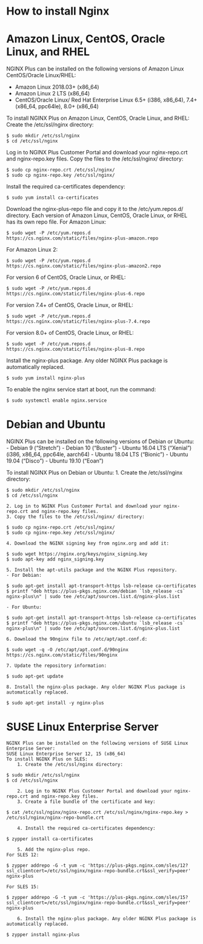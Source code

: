 # How to install Nginx

# Amazon Linux, CentOS, Oracle Linux, and RHEL 
NGINX Plus can be installed on the following versions of Amazon Linux CentOS/Oracle Linux/RHEL:
- Amazon Linux 2018.03+ (x86_64)
- Amazon Linux 2 LTS (x86_64)
- CentOS/Oracle Linux/ Red Hat Enterprise Linux 6.5+ (i386, x86_64), 7.4+ (x86_64, ppc64le), 8.0+ (x86_64)

To install NGINX Plus on Amazon Linux, CentOS, Oracle Linux, and RHEL:
Create the /etc/ssl/nginx directory:
```
$ sudo mkdir /etc/ssl/nginx
$ cd /etc/ssl/nginx
```
Log in to NGINX Plus Customer Portal and download your nginx-repo.crt and nginx-repo.key files.
Copy the files to the /etc/ssl/nginx/ directory:
```
$ sudo cp nginx-repo.crt /etc/ssl/nginx/
$ sudo cp nginx-repo.key /etc/ssl/nginx/
```
Install the required ca-certificates dependency:
```
$ sudo yum install ca-certificates
```
Download the nginx-plus-repo file and copy it to the /etc/yum.repos.d/ directory. Each version of Amazon Linux, CentOS, Oracle Linux, or RHEL has its own repo file.
For Amazon Linux:
```
$ sudo wget -P /etc/yum.repos.d https://cs.nginx.com/static/files/nginx-plus-amazon.repo
```
For Amazon Linux 2:
```
$ sudo wget -P /etc/yum.repos.d https://cs.nginx.com/static/files/nginx-plus-amazon2.repo
```
For version 6 of CentOS, Oracle Linux, or RHEL:
```
$ sudo wget -P /etc/yum.repos.d https://cs.nginx.com/static/files/nginx-plus-6.repo
```
For version 7.4+ of CentOS, Oracle Linux, or RHEL:
```
$ sudo wget -P /etc/yum.repos.d https://cs.nginx.com/static/files/nginx-plus-7.4.repo
```
For version 8.0+ of CentOS, Oracle Linux, or RHEL:
```
$ sudo wget -P /etc/yum.repos.d https://cs.nginx.com/static/files/nginx-plus-8.repo
```
Install the nginx-plus package. Any older NGINX Plus package is automatically replaced.
```
$ sudo yum install nginx-plus
```
To enable the nginx service start at boot, run the command:
```
$ sudo systemctl enable nginx.service
```

# Debian and Ubuntu 
NGINX Plus can be installed on the following versions of Debian or Ubuntu:
	- Debian 9 (“Stretch”)
	- Debian 10 (“Buster”)
	- Ubuntu 16.04 LTS (“Xenial”) (i386, x86_64, ppc64le, aarch64)
	- Ubuntu 18.04 LTS (“Bionic”)
	- Ubuntu 19.04 (“Disco”)
	- Ubuntu 19.10 (“Eoan”)
  
To install NGINX Plus on Debian or Ubuntu:
	1. Create the /etc/ssl/nginx directory:

```
$ sudo mkdir /etc/ssl/nginx
$ cd /etc/ssl/nginx
```

	2. Log in to NGINX Plus Customer Portal and download your nginx-repo.crt and nginx-repo.key files.
	3. Copy the files to the /etc/ssl/nginx/ directory:

```
$ sudo cp nginx-repo.crt /etc/ssl/nginx/
$ sudo cp nginx-repo.key /etc/ssl/nginx/
```

	4. Download the NGINX signing key from nginx.org and add it:

```
$ sudo wget https://nginx.org/keys/nginx_signing.key
$ sudo apt-key add nginx_signing.key
```

    5. Install the apt-utils package and the NGINX Plus repository.
	- For Debian:

```
$ sudo apt-get install apt-transport-https lsb-release ca-certificates
$ printf "deb https://plus-pkgs.nginx.com/debian `lsb_release -cs` nginx-plus\n" | sudo tee /etc/apt/sources.list.d/nginx-plus.list
```

	- For Ubuntu:

```
$ sudo apt-get install apt-transport-https lsb-release ca-certificates
$ printf "deb https://plus-pkgs.nginx.com/ubuntu `lsb_release -cs` nginx-plus\n" | sudo tee /etc/apt/sources.list.d/nginx-plus.list
```

	6. Download the 90nginx file to /etc/apt/apt.conf.d:

```
$ sudo wget -q -O /etc/apt/apt.conf.d/90nginx https://cs.nginx.com/static/files/90nginx
```

	7. Update the repository information:

```
$ sudo apt-get update
```

	8. Install the nginx-plus package. Any older NGINX Plus package is automatically replaced.

```
$ sudo apt-get install -y nginx-plus
```

#  SUSE Linux Enterprise Server 
	NGINX Plus can be installed on the following versions of SUSE Linux Enterprise Server:
	SUSE Linux Enterprise Server 12, 15 (x86_64)
	To install NGINX Plus on SLES:
		1. Create the /etc/ssl/nginx directory:

```
$ sudo mkdir /etc/ssl/nginx
$ cd /etc/ssl/nginx
```

		2. Log in to NGINX Plus Customer Portal and download your nginx-repo.crt and nginx-repo.key files.
		3. Create a file bundle of the certificate and key:

```
$ cat /etc/ssl/nginx/nginx-repo.crt /etc/ssl/nginx/nginx-repo.key > /etc/ssl/nginx/nginx-repo-bundle.crt
```
		4. Install the required ca-certificates dependency:

```
$ zypper install ca-certificates
```

		5. Add the nginx-plus repo.
	For SLES 12:

```
$ zypper addrepo -G -t yum -c 'https://plus-pkgs.nginx.com/sles/12?ssl_clientcert=/etc/ssl/nginx/nginx-repo-bundle.crt&ssl_verify=peer' nginx-plus
```

	For SLES 15:

```
$ zypper addrepo -G -t yum -c 'https://plus-pkgs.nginx.com/sles/15?ssl_clientcert=/etc/ssl/nginx/nginx-repo-bundle.crt&ssl_verify=peer' nginx-plus
```

		6. Install the nginx-plus package. Any older NGINX Plus package is automatically replaced.

```
$ zypper install nginx-plus
```
